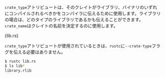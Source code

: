 <!-- The `crate_type` attribute can be used to tell the compiler whether a crate is
a binary or a library (and even which type of library), and the `crate_name`
attribute can be used to set the name of the crate. -->
`crate_type`アトリビュートは、そのクレイトがライブラリ、バイナリのいずれにコンパイルされるべきかをコンパイラに伝えるために使用します。ライブラリの場合は、どのタイプのライブラリであるかも伝えることができます。`crate_name`はクレイトの名前を決定するのに使用します。

{lib.rs}

<!-- When the `crate_type` attribute is used, we no longer need to pass the
`--crate-type` flag to `rustc`. -->
`crate_type`アトリビュートが使用されているときは、`rustc`に`--crate-type`フラグを伝える必要はありません。

``` bash
$ rustc lib.rs
$ ls lib*
library.rlib
```
